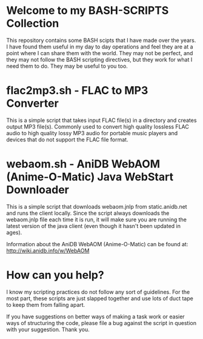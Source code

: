# Welcome to my BASH-SCRIPTS Collection

This repository contains some BASH scipts that I have made over the years. I have found them useful in my day to day operations and feel they are at a point where I can share them with the world. They may not be perfect, and they may not follow the BASH scripting directives, but they work for what I need them to do. They may be useful to you too.

# flac2mp3.sh - FLAC to MP3 Converter

This is a simple script that takes input FLAC file(s) in a directory and creates output MP3 file(s). Commonly used to convert high quality lossless FLAC audio to high quality lossy MP3 audio for portable music players and devices that do not support the FLAC file format.

# webaom.sh - AniDB WebAOM (Anime-O-Matic) Java WebStart Downloader

This is a simple script that downloads webaom.jnlp from static.anidb.net and runs the client locally. Since the script always downloads the webaom.jnlp file each time it is run, it will make sure you are running the latest version of the java client (even though it hasn't been updated in ages).

Information about the AniDB WebAOM (Anime-O-Matic) can be found at: http://wiki.anidb.info/w/WebAOM

# How can you help?

I know my scripting practices do not follow any sort of guidelines. For the most part, these scripts are just slapped together and use lots of duct tape to keep them from falling apart.

If you have suggestions on better ways of making a task work or easier ways of structuring the code, please file a bug against the script in question with your suggestion. Thank you.
